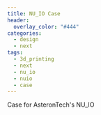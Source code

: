 ```yaml
---
title: NU_IO Case
header:
  overlay_color: "#444"
categories:
  - design
  - next
tags:
  - 3d_printing
  - next
  - nu_io
  - nuio
  - case
---
```


Case for AsteronTech's NU_IO